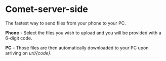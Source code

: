 ﻿# Comet-server-side
The fastest way to send files from your phone to your PC.  

**Phone** - Select the files you wish to upload and you will be provided with a 6-digit code.  

**PC** - Those files are then automatically downloaded to your PC upon arriving on *url/{code}*.  
